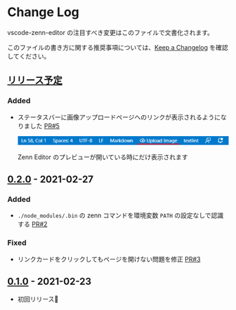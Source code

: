 # Change Log

vscode-zenn-editor の注目すべき変更はこのファイルで文書化されます。

このファイルの書き方に関する推奨事項については、[Keep a Changelog](http://keepachangelog.com/) を確認してください。

## [リリース予定]

### Added

[リリース予定]: https://github.com/negokaz/vscode-zenn-editor/compare/v0.2.0...HEAD

- ステータスバーに画像アップロードページへのリンクが表示されるようになりました [PR#5](https://github.com/negokaz/vscode-zenn-editor/pull/5)

    ![](docs/images/CHANGELOG/status-bar-upload-image.png)

    Zenn Editor のプレビューが開いている時にだけ表示されます

## [0.2.0] - 2021-02-27

[0.2.0]: https://github.com/negokaz/vscode-zenn-editor/compare/v0.1.0...v0.2.0

### Added

- `./node_modules/.bin` の zenn コマンドを環境変数 `PATH` の設定なしで認識する [PR#2](https://github.com/negokaz/vscode-zenn-editor/pull/2)

### Fixed

- リンクカードをクリックしてもページを開けない問題を修正 [PR#3](https://github.com/negokaz/vscode-zenn-editor/pull/3)

## [0.1.0] - 2021-02-23

[0.1.0]: https://github.com/negokaz/vscode-zenn-editor/compare/v0.0.0...v0.1.0

- 初回リリース🚀
